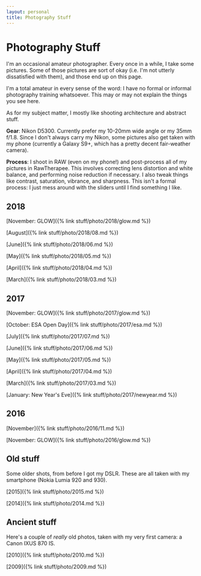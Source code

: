 ```yaml
---
layout: personal
title: Photography Stuff
---
```


# Photography Stuff

I'm an occasional amateur photographer. Every once in a while, I take some pictures. Some of those pictures are sort of okay (i.e. I'm not utterly dissatisfied with them), and those end up on this page.

I'm a total amateur in every sense of the word: I have no formal or informal photography training whatsoever. This may or may not explain the things you see here.

As for my subject matter, I mostly like shooting architecture and abstract stuff.

**Gear**: Nikon D5300\. Currently prefer my 10-20mm wide angle or my 35mm f/1.8\. Since I don't always carry my Nikon, some pictures also get taken with my phone (currently a Galaxy S9+, which has a pretty decent fair-weather camera).

**Process**: I shoot in RAW (even on my phone!) and post-process all of my pictures in RawTherapee. This involves correcting lens distortion and white balance, and performing noise reduction if necessary. I also tweak things like contrast, saturation, vibrance, and sharpness. This isn't a formal process: I just mess around with the sliders until I find something I like.

## 2018

[November: GLOW]({% link stuff/photo/2018/glow.md %})

[August]({% link stuff/photo/2018/08.md %})

[June]({% link stuff/photo/2018/06.md %})

[May]({% link stuff/photo/2018/05.md %})

[April]({% link stuff/photo/2018/04.md %})

[March]({% link stuff/photo/2018/03.md %})

## 2017

[November: GLOW]({% link stuff/photo/2017/glow.md %})

[October: ESA Open Day]({% link stuff/photo/2017/esa.md %})

[July]({% link stuff/photo/2017/07.md %})

[June]({% link stuff/photo/2017/06.md %})

[May]({% link stuff/photo/2017/05.md %})

[April]({% link stuff/photo/2017/04.md %})

[March]({% link stuff/photo/2017/03.md %})

[January: New Year's Eve]({% link stuff/photo/2017/newyear.md %})

## 2016

[November]({% link stuff/photo/2016/11.md %})

[November: GLOW]({% link stuff/photo/2016/glow.md %})

## Old stuff

Some older shots, from before I got my DSLR. These are all taken with my smartphone (Nokia Lumia 920 and 930).

[2015]({% link stuff/photo/2015.md %})

[2014]({% link stuff/photo/2014.md %})

## Ancient stuff

Here's a couple of _really_ old photos, taken with my very first camera: a Canon IXUS 870 IS.

[2010]({% link stuff/photo/2010.md %})

[2009]({% link stuff/photo/2009.md %})
